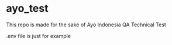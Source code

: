 # ayo_test
This repo is made for the sake of Ayo Indonesia QA Technical Test

.env file is just for example
